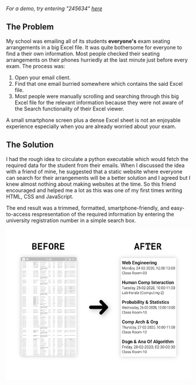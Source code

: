 _For a demo, try entering "245634" [here](https://salmanfarooqshiekh.github.io/ArrangementsFinder/)_

## The Problem

My school was emailing all of its students <strong>everyone's</strong> exam seating arrangements in a big Excel file. It was quite bothersome for everyone to find a their own information. Most people checked their seating arrangements on their phones hurriedly at the last minute just before every exam. The process was:

1. Open your email client.
1. Find that one email burried somewhere which contains the said Excel file.
1. Most people were manually scrolling and searching through this big Excel file for the relevant information because they were not aware of the Search functionality of their Excel viewer.

A small smartphone screen plus a dense Excel sheet is not an enjoyable experience especially when you are already worried about your exam.

## The Solution
I had the rough idea to circulate a python executable which would fetch the required data for the student from their emails. When I discussed the idea with a friend of mine, he suggested that a static website where everyone can search for their arrangements will be a better solution and I agreed but I knew almost nothing about making websites at the time. So this friend encouraged and helped me a lot as this was one of my first times writing HTML, CSS and JavaScript.

The end result was a trimmed, formatted, smartphone-friendly, and easy-to-access respresentation of the required information by entering the university registration number in a simple search box.

![before Arrangements Finder vs after Arrangements Finder](before_and_after/before_vs_after.png)
